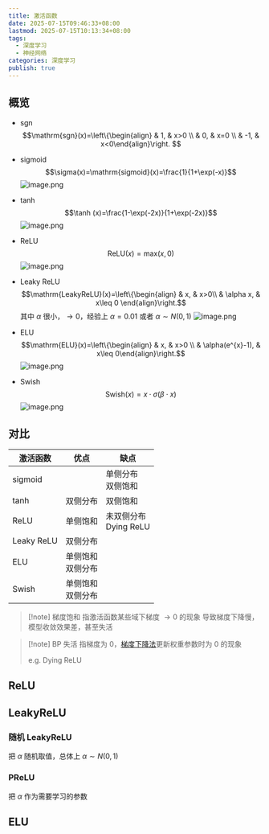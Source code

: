 ```yaml
---
title: 激活函数
date: 2025-07-15T09:46:33+08:00
lastmod: 2025-07-15T10:13:34+08:00
tags:
  - 深度学习
  - 神经网络
categories: 深度学习
publish: true
---
```


## 概览

- sgn $$\mathrm{sgn}(x)=\left\{\begin{align} & 1, & x>0 \\  & 0, & x=0 \\  & -1, & x<0\end{align}\right. $$
- sigmoid $$\sigma(x)=\mathrm{sigmoid}(x)=\frac{1}{1+\exp(-x)}$$
	![image.png](https://s2.loli.net/2025/07/15/pGWD475gdXwRqhI.png)

- tanh $$\tanh (x)=\frac{1-\exp(-2x)}{1+\exp(-2x)}$$
	![image.png](https://s2.loli.net/2025/07/15/v8fXRq476TUeDLC.png)

- ReLU $$\mathrm{ReLU}(x)=\mathrm{max}(x,0)$$
	![image.png](https://s2.loli.net/2025/07/15/TpWVivftzB8bPEd.png)

- Leaky ReLU $$\mathrm{LeakyReLU}(x)=\left\{\begin{align} & x, & x>0\\  & \alpha x, & x\leq 0 \end{align}\right.$$ 其中 $\alpha$ 很小，$\to 0$，经验上 $\alpha=0.01$ 或者 $\alpha\sim N(0,1)$
	![image.png](https://s2.loli.net/2025/07/15/gc629WILv4U8ebw.png)

- ELU $$\mathrm{ELU}(x)=\left\{\begin{align} & x, & x>0 \\  & \alpha(e^{x}-1), & x\leq 0\end{align}\right.$$
	![image.png](https://s2.loli.net/2025/07/15/9vLVmABRqaXNosf.png)

- Swish $$\mathrm{Swish}(x)=x\cdot\sigma(\beta \cdot x)$$
	![image.png](https://s2.loli.net/2025/07/15/CVMlnTU4PDo2KOc.png)


## 对比

| 激活函数       | 优点           | 缺点                  |
| ---------- | ------------ | ------------------- |
| sigmoid    |              | 单侧分布<br>双侧饱和        |
| tanh       | 双侧分布         | 双侧饱和                |
| ReLU       | 单侧饱和         | 未双侧分布<br>Dying ReLU |
| Leaky ReLU | 双侧分布         |                     |
| ELU        | 单侧饱和<br>双侧分布 |                     |
| Swish      | 单侧饱和<br>双侧分布 |                     |

>[!note] 梯度饱和
>指激活函数某些域下梯度 $\to 0$ 的现象
>导致梯度下降慢，模型收敛效果差，甚至失活

>[!note] BP 失活
>指梯度为 $0$，[梯度下降法](./%E6%A2%AF%E5%BA%A6%E4%B8%8B%E9%99%8D%E6%B3%95.md)更新权重参数时为 $0$ 的现象
>
>e.g. Dying ReLU

## ReLU

## LeakyReLU

### 随机 LeakyReLU

把 $\alpha$ 随机取值，总体上 $\alpha \sim N(0,1)$

### PReLU

把 $\alpha$ 作为需要学习的参数

## ELU

